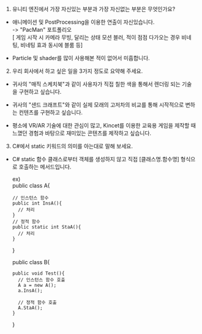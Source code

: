 1. 유니티 엔진에서 가장 자신있는 부분과 가장 자신없는 부분은 무엇인가요?

  * 애니메이션 및 PostProcessing을 이용한 연출이 자신있습니다.         
     -> "PacMan" 포트폴리오      
      [ 게임 시작 시 카메라 무빙, 달리는 상태 모션 블러, 적이 점점 다가오는 경우 비네팅, 비네팅 효과 동시에 블룸 등]
  
  * Particle 및 shader를 많이 사용해본 적이 없어서 미흡합니다.                                               
            


            
2. 우리 회사에서 하고 싶은 일을 3가지 정도로 요약해 주세요.

  * 귀사의 "매직 스케치북"과 같이 사용자가 직접 칠한 색을 통해서 렌더링 되는 기술을 구현하고 싶습니다.
        
  * 귀사의 "샌드 크래프트"와 같이 실제 모래의 고저차의 비교를 통해 시작적으로 변하는 컨텐츠를 구현하고 싶습니다.
  
  * 평소에 VR/AR 기술에 대한 관심이 많고, Kincet를 이용한 교육용 게임을 제작할 때 느꼈던 경험과 바탕으로 재미있는 콘텐츠를 제작하고 싶습니다.
  
  
  
  
3. C#에서 static 키워드의 의미를 아는대로 말해 보세요.
  
  * C# static 함수
    클래스로부터 객체를 생성하지 않고 직접 [클래스명.함수명] 형식으로 호출하는 메서드입니다.
    
    ex)   
      public class A{
      
        // 인스턴스 함수
        public int InsA(){
          // 처리
        }
        // 정적 함수
        public static int StaA(){
          // 처리
        }
      }
         
      public class B{      
      
        public void Test(){      
          // 인스턴스 함수 호출
          A a = new A();
          a.InsA();
          
          // 정적 함수 호출
          A.StaA();
        }         
      }
      
